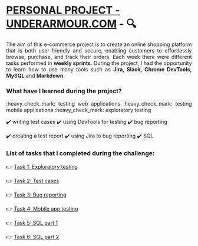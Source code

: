 
# [PERSONAL PROJECT - UNDERARMOUR.COM](https://www.underarmour.com/en-us/) -  :mag:

<p align="justify">The aim of this e-commerce project is to create an online shopping platform that is both user-friendly and secure, enabling customers to effortlessly browse, purchase, and track their orders. Each week there were different tasks performed in <b>weekly sprints</b>. During the project, I had the opportunity to learn how to use many tools such as <b>Jira, Slack, Chrome DevTools, MySQL</b> and <b>Markdown</b>.</p>

### What have I learned during the project?

<p align="justify">:heavy_check_mark: testing web applications :heavy_check_mark: testing mobile applications :heavy_check_mark: exploratory testing

:heavy_check_mark: writing test cases :heavy_check_mark: using DevTools for testing :heavy_check_mark: bug reporting 

:heavy_check_mark: creating a test report :heavy_check_mark: using Jira to bug reporting :heavy_check_mark: SQL</p>

### List of tasks that I completed during the challenge:

👉 [Task 1: Exploratory testing](https://github.com/k-czekaj/challenge_portfolio_katarzyna/blob/main/Task1.md)

👉 [Task 2: Test cases](https://github.com/k-czekaj/challenge_portfolio_katarzyna/blob/main/Task2.md)

👉 [Task 3: Bug reporting](https://github.com/k-czekaj/challenge_portfolio_katarzyna/blob/main/Task3.md)

👉 [Task 4: Mobile app testing](https://github.com/k-czekaj/challenge_portfolio_katarzyna/blob/main/Task4.md)

👉 [Task 5: SQL part 1](https://github.com/k-czekaj/challenge_portfolio_katarzyna/blob/main/Task5.md)

👉 [Task 6: SQL part 2](https://github.com/k-czekaj/challenge_portfolio_katarzyna/blob/main/Task6.md)
